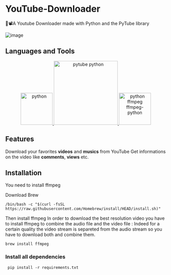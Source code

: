 # YouTube-Downloader
🐍📽️A Youtube Downloader made with Python and the PyTube library

![image](https://user-images.githubusercontent.com/86270481/215146372-8de6b2b2-a2c1-47ff-87f3-0d67641a5434.png)


## Languages and Tools
<p align="center">

  <a href="https://python.org">
    <img width=100 src="https://user-images.githubusercontent.com/86270481/215148577-fadb1476-793c-48d4-a5fb-596beb091120.png" alt="python"/>
  </a>
  
  <a href="https://pypi.org/project/pytube/">
    <img width=200 src="https://user-images.githubusercontent.com/86270481/215146750-fceb8f0b-7e1e-4475-8c44-8f92277e806e.png" alt="pytube python"/>
  </a>
  
  <a href="https://pypi.org/project/ffmpeg-python/">
    <img width=100 src="https://user-images.githubusercontent.com/86270481/215147865-28d71174-eec5-4341-8b02-ce16208f1e44.png" alt="python ffmpeg ffmpeg-python"/>
  </a>
  
</p>


## Features

Download your favorites __videos__ and __musics__ from YouTube
Get informations on the video like __comments__, __views__ etc.

## Installation

You need to install ffmpeg

Download Brew

```
/bin/bash -c "$(curl -fsSL https://raw.githubusercontent.com/Homebrew/install/HEAD/install.sh)"
```

Then install ffmpeg
In order to download the best resolution video you have to install ffmpeg to combine the audio file and the video file : Indeed for a certain quality the video stream is separeted from the audio stream so you have to download both and combine them.
```
brew install ffmpeg
```
 
 ### Install all dependencies
 
 ```
  pip install -r requirements.txt
 ```
